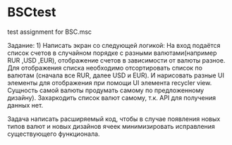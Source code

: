 # BSCtest
test assignment for BSC.msc

Задание: 1) Написать экран со следующей логикой: 
На вход подаётся список счетов в случайном порядке с разными валютами(например RUR ,USD ,EUR), отображение счетов в зависимости от валюты разное. 
Для отображения списка необходимо отсортировать список по валютам (сначала все RUR, далее USD и EUR). 
И нарисовать разные UI элементы для отображения при помощи UI элемента recycler view. 
Сущность самой валюты продумать самому по предложенному дизайну). Захаркодить список валют самому, т.к. API для получения данных нет. 

Задача написать расширяемый код, чтобы в случае появления новых типов валют и новых дизайнов ячеек минимизировать исправления существующего функционала. 


